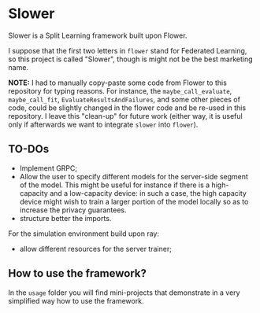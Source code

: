 # Slower

Slower is a Split Learning framework built upon Flower.

I suppose that the first two letters in `flower` stand for Federated Learning, so this project is called "Slower", though is might not be the best marketing name.

**NOTE:** I had to manually copy-paste some code from Flower to this repository for typing reasons. For instance, the `maybe_call_evaluate`, `maybe_call_fit`, `EvaluateResultsAndFailures`, and some other pieces of code, could be slightly changed in the flower code and be re-used in this repository. I leave this "clean-up" for future work (either way, it is useful only if afterwards we want to integrate `slower` into `flower`).

## TO-DOs

* Implement GRPC;
* Allow the user to specify different models for the server-side segment of the model. This might be useful for instance if there is a high-capacity and a low-capacity device: in such a case, the high capacity device might wish to train a larger portion of the model locally so as to increase the privacy guarantees.
* structure better the imports.

For the simulation environment build upon ray:

* allow different resources for the server trainer;


## How to use the framework?

In the `usage` folder you will find mini-projects that demonstrate in a very simplified way how to use the framework.
